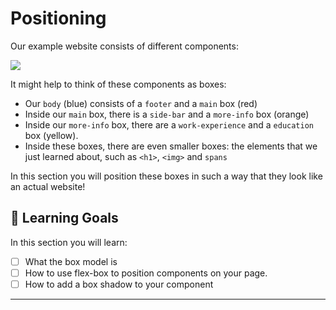 # Positioning

Our example website consists of different components:

![](https://cd.sseu.re/FireShot_Capture_1_-_Jane_Doe__-_file____Users_mimi_Code_Codaisseur_.png_2018-09-06_14-12-49.png)

It might help to think of these components as boxes:

* Our `body` (blue) consists of a `footer` and a `main` box (red)
* Inside our `main` box, there is a `side-bar` and a `more-info` box (orange)
* Inside our `more-info` box, there are a `work-experience` and a `education` box (yellow).
* Inside these boxes, there are even smaller boxes: the elements that we just learned about, such as `<h1>`, `<img>` and `spans`

In this section you will position these boxes in such a way that they look like an actual website!

## 🎯 Learning Goals

In this section you will learn:

* [ ] What the box model is
* [ ] How to use flex-box to position components on your page.
* [ ] How to add a box shadow to your component

---

